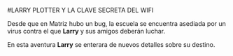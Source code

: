 #LARRY PLOTTER Y LA CLAVE SECRETA DEL WIFI

Desde que en Matriz hubo un bug, la escuela se encuentra asediada por un virus
contra el que **Larry** y sus amigos deberán luchar.

En esta aventura **Larry** se enterara de nuevos detalles sobre su destino.
